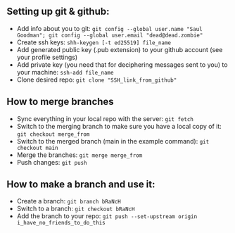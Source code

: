 ## Setting up git & github: 
- Add info about you to git: ``git config --global user.name "Saul Goodman"; git config --global user.email "dead@dead.zombie"``
- Create ssh keys: ``shh-keygen [-t ed25519] file_name``
- Add generated public key (.pub extension) to your github account (see your profile settings)
- Add private key (you need that for deciphering messages sent to you) to your machine: ``ssh-add file_name``
- Clone desired repo: ``git clone "SSH_link_from_github"``
## How to merge branches
- Sync everything in your local repo with the server: ``git fetch``
- Switch to the merging branch to make sure you have a local copy of it: ``git checkout merge_from``
- Switch to the merged branch (main in the example command): ``git checkout main``
- Merge the branches: ``git merge merge_from``
- Push changes: ``git push``
## How to make a branch and use it:
- Create a branch: ``git branch bRaNcH``
- Switch to a branch: ``git checkout bRaNcH``
- Add the branch to your repo: ``git push --set-upstream origin i_have_no_friends_to_do_this``
